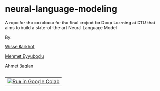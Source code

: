 # neural-language-modeling
A repo for the codebase for the final project for Deep Learning at DTU that aims to build a state-of-the-art Neural Language Model

By:



[Wisse Barkhof](https://github.com/wissebarkhof)

[Mehmet Eyyuboglu](https://github.com/eyyupoglu)

[Ahmet Baglan](https://github.com/ahmetbaglan)

<table class="tfo-notebook-buttons" align="left">
<td>
	<a target="_blank"  href="https://colab.research.google.com/drive/1Aw1BPI67eLfH7p4T2SFpziTuRrNAbpd_">
    <img src="https://www.tensorflow.org/images/colab_logo_32px.png" />Run in Google Colab</a>  
</td>

